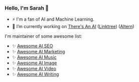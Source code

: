 ### Hello, I'm Sarah 👋

- ⚡ I'm a fan of AI and Machine Learning.
- 🔭 I’m currently working on [There's An AI](https://theresanai.com) ([Linktree](https://linktr.ee/theresanai)) ([Altern](https://altern.ai/@xaramore))

I'm maintainer of some awesome list:

- ✨ [Awesome AI SEO](https://github.com/xaramore/awesome-ai-seo)
- ✨ [Awesome AI Marketing](https://github.com/xaramore/awesome-ai-marketing) 
- ✨ [Awesome AI Music](https://github.com/xaramore/awesome-ai-music) 
- ✨ [Awesome AI Image](https://github.com/xaramore/awesome-ai-image) 
- ✨ [Awesome AI Video](https://github.com/xaramore/awesome-ai-video)
- ✨  [Awesome AI Writing](https://github.com/xaramore/awesome-ai-writing)





<!--
**xaramore/xaramore** is a ✨ _special_ ✨ repository because its `README.md` (this file) appears on your GitHub profile.

Here are some ideas to get you started:

- 🔭 I’m currently working on ...
- 🌱 I’m currently learning ...
- 👯 I’m looking to collaborate on ...
- 🤔 I’m looking for help with ...
- 💬 Ask me about ...
- 📫 How to reach me: ...
- 😄 Pronouns: ...
- ⚡ Fun fact: ...
-->
